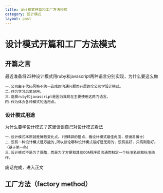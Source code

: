 ```yaml
---
title: 设计模式开篇和工厂方法模式
category: 设计模式
layout: post
---
```

# 设计模式开篇和工厂方法模式
## 开篇之言

最近准备将23种设计模式用ruby和javascript两种语言分别实现，为什么要这么做<br/>

    一.公司由于代码风格不统一造成的沟通问题而开展的全公司学设计模式。
    二.作为学习后笔记用。
    三.选择ruby和javascript是因为我现在主要使用这两门语言。
    四.作为体会各种模式的适用点。

### 设计模式用途

为什么要学设计模式？这里谈谈自己对设计模式看法

    一.设计模式本质就是屏蔽变化点。（很精辟的悟点，看设计模式最佳角度，感谢易博士）
    二.没有一种设计模式是万能的,所以谈论哪种设计模式最好是无用的，没有最好，只有刚刚好。（基于第一条）
    三.设计模式不是为了耍酷，而是为了方便和其他OOA程序员沟通而制定一个标准名词和标准动作。

废话完成，进入正文

## 工厂方法（factory method）

